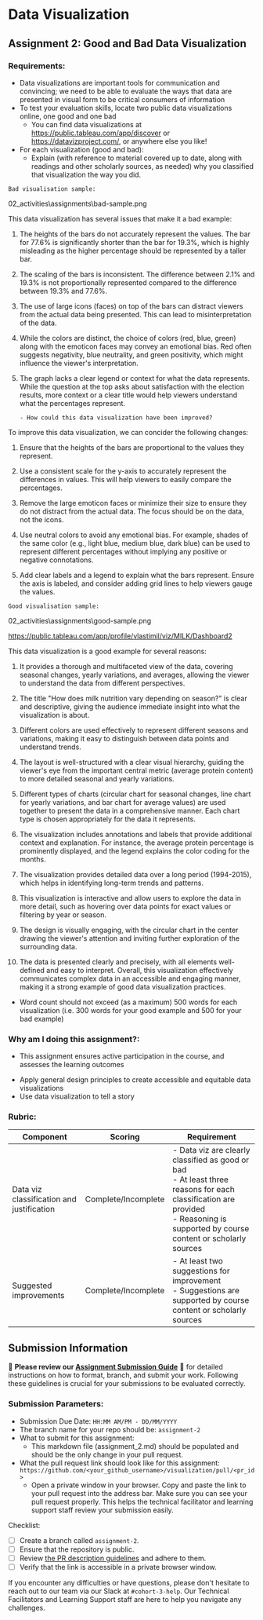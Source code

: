 # Data Visualization

## Assignment 2: Good and Bad Data Visualization

### Requirements:

- Data visualizations are important tools for communication and convincing; we need to be able to evaluate the ways that data are presented in visual form to be critical consumers of information 
- To test your evaluation skills, locate two public data visualizations online, one good and one bad  
    - You can find data visualizations at https://public.tableau.com/app/discover or https://datavizproject.com/, or anywhere else you like! 
- For each visualization (good and bad):  
    - Explain (with reference to material covered up to date, along with readings and other scholarly sources, as needed) why you classified that visualization the way you did.

```
Bad visualisation sample:
```

02_activities\assignments\bad-sample.png

This data visualization has several issues that make it a bad example:

1. The heights of the bars do not accurately represent the values. The bar for 77.6% is significantly shorter than the bar for 19.3%, which is highly misleading as the higher percentage should be represented by a taller bar.

2. The scaling of the bars is inconsistent. The difference between 2.1% and 19.3% is not proportionally represented compared to the difference between 19.3% and 77.6%.

3. The use of large icons (faces) on top of the bars can distract viewers from the actual data being presented. This can lead to misinterpretation of the data.

4. While the colors are distinct, the choice of colors (red, blue, green) along with the emoticon faces may convey an emotional bias. Red often suggests negativity, blue neutrality, and green positivity, which might influence the viewer's interpretation.

5. The graph lacks a clear legend or context for what the data represents. While the question at the top asks about satisfaction with the election results, more context or a clear title would help viewers understand what the percentages represent.



      ```
    - How could this data visualization have been improved?  
      ```
To improve this data visualization, we can concider the following changes:
1. Ensure that the heights of the bars are proportional to the values they represent.

2. Use a consistent scale for the y-axis to accurately represent the differences in values. This will help viewers to easily compare the percentages.

3. Remove the large emoticon faces or minimize their size to ensure they do not distract from the actual data. The focus should be on the data, not the icons.
    
4. Use neutral colors to avoid any emotional bias. For example, shades of the same color (e.g., light blue, medium blue, dark blue) can be used to represent different percentages without implying any positive or negative connotations.
    
5. Add clear labels and a legend to explain what the bars represent. Ensure the axis is labeled, and consider adding grid lines to help viewers gauge the values. 
```
Good visualisation sample:
```
02_activities\assignments\good-sample.png

https://public.tableau.com/app/profile/vlastimil/viz/MILK/Dashboard2

This data visualization is a good example for several reasons:

1. It provides a thorough and multifaceted view of the data, covering seasonal changes, yearly variations, and averages, allowing the viewer to understand the data from different perspectives.

2. The title "How does milk nutrition vary depending on season?" is clear and descriptive, giving the audience immediate insight into what the visualization is about.

3. Different colors are used effectively to represent different seasons and variations, making it easy to distinguish between data points and understand trends.

4. The layout is well-structured with a clear visual hierarchy, guiding the viewer's eye from the important central metric (average protein content) to more detailed seasonal and yearly variations.

5. Different types of charts (circular chart for seasonal changes, line chart for yearly variations, and bar chart for average values) are used together to present the data in a comprehensive manner. Each chart type is chosen appropriately for the data it represents.

6. The visualization includes annotations and labels that provide additional context and explanation. For instance, the average protein percentage is prominently displayed, and the legend explains the color coding for the months.

7. The visualization provides detailed data over a long period (1994-2015), which helps in identifying long-term trends and patterns.

8. This visualization is interactive and allow users to explore the data in more detail, such as hovering over data points for exact values or filtering by year or season.

9. The design is visually engaging, with the circular chart in the center drawing the viewer's attention and inviting further exploration of the surrounding data.

10. The data is presented clearly and precisely, with all elements well-defined and easy to interpret. Overall, this visualization effectively communicates complex data in an accessible and engaging manner, making it a strong example of good data visualization practices.


- Word count should not exceed (as a maximum) 500 words for each visualization (i.e. 
300 words for your good example and 500 for your bad example)

### Why am I doing this assignment?:

- This assignment ensures active participation in the course, and assesses the learning outcomes
* Apply general design principles to create accessible and equitable data visualizations
* Use data visualization to tell a story

### Rubric:

| Component               | Scoring   | Requirement                                                 |
|-------------------------|-----------|-------------------------------------------------------------|
| Data viz classification and justification | Complete/Incomplete | - Data viz are clearly classified as good or bad<br />- At least three reasons for each classification are provided<br />- Reasoning is supported by course content or scholarly sources |
| Suggested improvements  | Complete/Incomplete | - At least two suggestions for improvement<br />- Suggestions are supported by course content or scholarly sources |

## Submission Information

🚨 **Please review our [Assignment Submission Guide](https://github.com/UofT-DSI/onboarding/blob/main/onboarding_documents/submissions.md)** 🚨 for detailed instructions on how to format, branch, and submit your work. Following these guidelines is crucial for your submissions to be evaluated correctly.

### Submission Parameters:
* Submission Due Date: `HH:MM AM/PM - DD/MM/YYYY`
* The branch name for your repo should be: `assignment-2`
* What to submit for this assignment:
    * This markdown file (assignment_2.md) should be populated and should be the only change in your pull request.
* What the pull request link should look like for this assignment: `https://github.com/<your_github_username>/visualization/pull/<pr_id>`
    * Open a private window in your browser. Copy and paste the link to your pull request into the address bar. Make sure you can see your pull request properly. This helps the technical facilitator and learning support staff review your submission easily.

Checklist:
- [ ] Create a branch called `assignment-2`.
- [ ] Ensure that the repository is public.
- [ ] Review [the PR description guidelines](https://github.com/UofT-DSI/onboarding/blob/main/onboarding_documents/submissions.md#guidelines-for-pull-request-descriptions) and adhere to them.
- [ ] Verify that the link is accessible in a private browser window.

If you encounter any difficulties or have questions, please don't hesitate to reach out to our team via our Slack at `#cohort-3-help`. Our Technical Facilitators and Learning Support staff are here to help you navigate any challenges.
